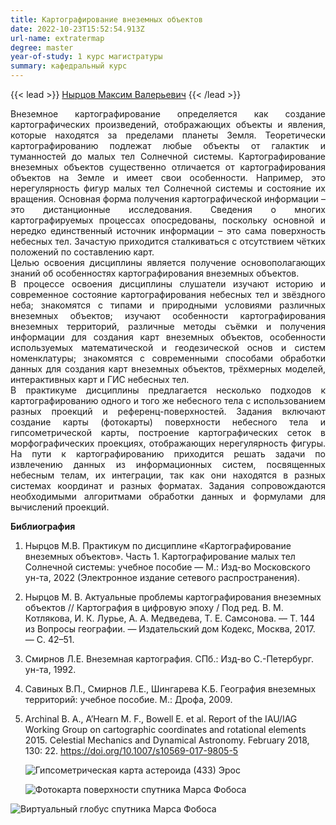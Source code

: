 ```yaml
---
title: Картографирование внеземных объектов
date: 2022-10-23T15:52:54.913Z
url-name: extratermap
degree: master
year-of-study: 1 курс магистратуры
summary: кафедральный курс
---
```

{{< lead >}} [Нырцов Максим Валерьевич](https://istina.msu.ru/profile/NyrtsovMV/) {{< /lead >}}

<div style="text-align: justify">
Внеземное картографирование определяется как создание картографических произведений, отображающих объекты и явления, которые находятся за пределами планеты Земля. Теоретически картографированию подлежат любые объекты от галактик и туманностей до малых тел Солнечной системы. Картографирование внеземных объектов существенно отличается от картографирования объектов на Земле и имеет свои особенности. Например, это нерегулярность фигур малых тел Солнечной системы и состояние их вращения. Основная форма получения картографической информации – это дистанционные исследования. Сведения о многих картографируемых процессах опосредованы, поскольку основной и нередко единственный источник информации – это сама поверхность небесных тел. Зачастую приходится сталкиваться с отсутствием чётких положений по составлению карт.  </div>
<div style="text-align: justify">
Целью освоения дисциплины является получение основополагающих знаний об особенностях картографирования внеземных объектов.  </div>
<div style="text-align: justify">
В процессе освоения дисциплины слушатели изучают историю и современное состояние картографирования небесных тел и звёздного неба; знакомятся с типами и природными условиями различных внеземных объектов; изучают особенности картографирования внеземных территорий, различные методы съёмки и получения информации для создания карт внеземных объектов, особенности используемых математической и геодезической основ и систем номенклатуры; знакомятся с современными способами обработки данных для создания карт внеземных объектов, трёхмерных моделей, интерактивных карт и ГИС небесных тел.  </div>
<div style="text-align: justify">
В практикуме дисциплины предлагается несколько подходов к картографированию одного и того же небесного тела с использованием разных проекций и референц-поверхностей. Задания включают создание карты (фотокарты) поверхности небесного тела и гипсометрической карты, построение картографических сеток в морфографических проекциях, отображающих нерегулярность фигуры. На пути к картографированию приходится решать задачи по извлечению данных из информационных систем, посвященных небесным телам, их интеграции, так как они находятся в разных системах координат и разных форматах. Задания сопровождаются необходимыми алгоритмами обработки данных и формулами для вычислений проекций. </div>


**Библиография**

1. Нырцов М.В. Практикум по дисциплине «Картографирование внеземных объектов». Часть 1. Картографирование малых тел Солнечной системы: учебное пособие — М.: Изд-во Московского ун-та, 2022 (Электронное издание сетевого распространения).
2. Нырцов М. В. Актуальные проблемы картографирования внеземных объектов // Картография в цифровую эпоху / Под ред. В. М. Котлякова, И. К. Лурье, А. А. Медведева, Т. Е. Самсонова. — Т. 144 из Вопросы географии. — Издательский дом Кодекс, Москва, 2017. — С. 42–51.
3. Смирнов Л.Е. Внеземная картография. СПб.: Изд-во С.-Петербург. ун-та, 1992.
4. Савиных В.П., Смирнов Л.Е., Шингарева К.Б. География внеземных территорий: учебное пособие. М.: Дрофа, 2009.
5. Archinal B. A., A’Hearn M. F., Bowell E. et al. Report of the IAU/IAG Working Group on cartographic coordinates and rotational elements 2015. Celestial Mechanics and Dynamical Astronomy. February 2018, 130: 22. https://doi.org/10.1007/s10569-017-9805-5

   ![Гипсометрическая карта астероида (433) Эрос](img/extratermap_1-eros-map.jpg "Гипсометрическая карта астероида (433) Эрос")

   ![Фотокарта поверхности спутника Марса Фобоса](img/extratermap_2-phobos-map.jpg "Фотокарта поверхности спутника Марса Фобоса")

![Виртуальный глобус спутника Марса Фобоса](img/extratermap_3-phobos-globus.jpg "Виртуальный глобус спутника Марса Фобоса")